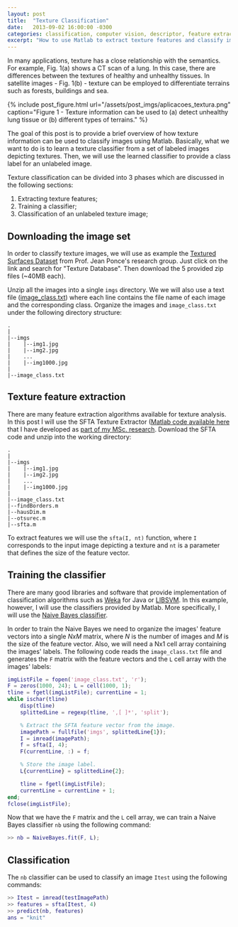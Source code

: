 ```yaml
---
layout: post
title:  "Texture Classification"
date:   2013-09-02 16:00:00 -0300
categories: classification, computer vision, descriptor, feature extraction, image processing, matlab, texture descriptor
excerpt: "How to use Matlab to extract texture features and classify images."
---
```


In many applications, texture has a close relationship with the semantics.
For example, Fig. 1(a) shows a CT scan of a lung. In this case, there are
differences between the textures of healthy and unhealthy tissues.
In satellite images - Fig. 1(b) - texture can be employed to differentiate
terrains such as forests, buildings and sea.

{% include post_figure.html url="/assets/post_imgs/aplicacoes_textura.png"
    caption="Figure 1 - Texture information can be used to (a) detect unhealthy lung tissue or (b) different types of terrains." %}

The goal of this post is to provide a brief overview of how texture information
can be used to classify images using Matlab. Basically, what we want to do is
to learn a texture classifier from a set of labeled images depicting textures.
Then, we will use the learned classifier to provide a class label for an
unlabeled image.

Texture classification can be divided into 3 phases which are discussed in the
following sections:

 1. Extracting texture features;
 2. Training a classifier;
 3. Classification of an unlabeled texture image;

## Downloading the image set

In order to classify texture images, we will use as example the
[Textured Surfaces Dataset](http://www-cvr.ai.uiuc.edu/ponce_grp/data/)
from Prof. Jean Ponce's research group. Just click on the link and search for
"Texture Database". Then download the 5 provided zip files (~40MB each).

Unzip all the images into a single `imgs` directory. We we will also use a text
file
([image_class.txt](https://docs.google.com/file/d/0ByOACbBQiCq4YzRwQjN1YUNHdlU/edit?usp=sharing))
where each line contains the file name of each image and the corresponding
class. Organize the images and `image_class.txt` under the following directory
structure:

```
.
|
|--imgs
|    |--img1.jpg
|    |--img2.jpg
|    ...
|    |--img1000.jpg
|
|--image_class.txt
```

## Texture feature extraction

There are many feature extraction algorithms available for texture analysis.
In this post I will use the SFTA Texture Extractor
([Matlab code available here](http://www.mathworks.com/matlabcentral/fileexchange/37933-sfta-texture-extractor)
that I have developed as [part of my MSc. research](/assets/papers/Costa_SIBGRAPI_2012.pdf).
Download the SFTA code and unzip into the working directory:

```
.
|
|--imgs
|    |--img1.jpg
|    |--img2.jpg
|    ...
|    |--img1000.jpg
|
|--image_class.txt
|--findBorders.m
|--hausDim.m
|--otsurec.m
|--sfta.m
```

To extract features we will use the `sfta(I, nt)` function, where `I`
corresponds to the input image depicting a texture and `nt` is a parameter that
defines the size of the feature vector.

## Training the classifier

There are many good libraries and software that provide implementation of
classification algorithms such as [Weka](http://www.cs.waikato.ac.nz/ml/weka/)
for Java or [LIBSVM](http://www.csie.ntu.edu.tw/~cjlin/libsvm/).
In this example, however, I will use the classifiers provided by Matlab. More
specifically, I will use the
[Naive Bayes classifier](http://www.mathworks.com/help/stats/naivebayes.fit.html).

In order to train the Naive Bayes we need to organize the images' feature
vectors into a single *NxM* matrix, where *N* is the number of images and *M*
is the size of the feature vector. Also, we will need a Nx1 cell array
containing the images' labels. The following code reads the `image_class.txt`
file and generates the `F` matrix with the feature vectors and the `L` cell
array with the images' labels:

```matlab
imgListFile = fopen('image_class.txt', 'r');
F = zeros(1000, 24); L = cell(1000, 1);
tline = fgetl(imgListFile); currentLine = 1;
while ischar(tline)
    disp(tline)
    splittedLine = regexp(tline, ',[ ]*', 'split');

    % Extract the SFTA feature vector from the image.
    imagePath = fullfile('imgs', splittedLine{1});
    I = imread(imagePath);
    f = sfta(I, 4);
    F(currentLine, :) = f;

    % Store the image label.
    L{currentLine} = splittedLine{2};

    tline = fgetl(imgListFile);
    currentLine = currentLine + 1;
end;
fclose(imgListFile);
```

Now that we have the `F` matrix and the `L` cell array, we can train a Naive
Bayes classifier `nb` using the following command:

```matlab
>> nb = NaiveBayes.fit(F, L);
```

## Classification

The `nb` classifier can be used to classify an image `Itest` using the
following commands:

```matlab
>> Itest = imread(testImagePath)
>> features = sfta(Itest, 4)
>> predict(nb, features)
ans = "knit"
```
